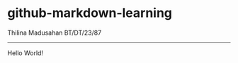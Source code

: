 # github-markdown-learning
Thilina Madusahan BT/DT/23/87

---------------------------------------

Hello World!
